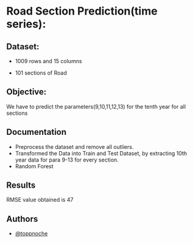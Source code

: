 
# Road Section Prediction(time series):

## Dataset:
* 1009 rows and 15 columns

* 101 sections of Road

## Objective:
We have to predict the parameters(9,10,11,12,13) for the tenth year for all sections

## Documentation

* Preprocess the dataset and remove all outliers.
* Transformed the Data into Train and Test Dataset, by extracting 10th year data for para 9-13 for every section.
* Random Forest

## Results
RMSE value obtained is 47
## Authors

- [@toppnoche](https://www.github.com/toppnoche)

